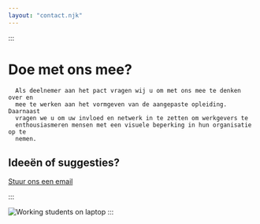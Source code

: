 ```yaml
---
layout: "contact.njk"
---
```


:::

# Doe met ons mee?

      Als deelnemer aan het pact vragen wij u om met ons mee te denken over en
      mee te werken aan het vormgeven van de aangepaste opleiding. Daarnaast
      vragen we u om uw invloed en netwerk in te zetten om werkgevers te
      enthousiasmeren mensen met een visuele beperking in hun organisatie op te
      nemen.

## Ideeën of suggesties?

[Stuur ons een email](mailto:%20info@vip-it.nl)

:::

![Working students on laptop](https://vip-it-sveltekit.vercel.app/images/working-on-different-screens.webp "a title")
:::
